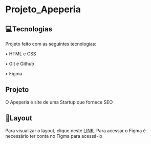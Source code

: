 # Projeto_Apeperia

💻Tecnologias
---
Projeto feito com as seguintes tecnologias:

• HTML e CSS

• Git e Github

• Figma

Projeto
---
O Apeperia é site de uma Startup que fornece SEO 

💎Layout
---
Para visualizar o layout, clique neste <a href = "https://www.figma.com/file/FidBn9f7BoBCoEs19EzbUD/Apeperia-Mobile-First?t=ltpn5t5MUUE3AmSJ-0">LINK</a>. Para acessar o Figma é necessário ter conta no Figma para acessá-lo
